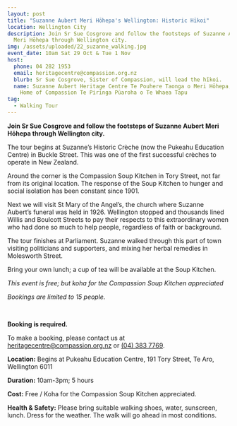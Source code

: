 ```yaml
---
layout: post
title: "Suzanne Aubert Meri Hōhepa's Wellington: Historic Hīkoi"
location: Wellington City
description: Join Sr Sue Cosgrove and follow the footsteps of Suzanne Aubert
  Meri Hōhepa through Wellington city.
img: /assets/uploaded/22_suzanne_walking.jpg
event_date: 10am Sat 29 Oct & Tue 1 Nov
host:
  phone: 04 282 1953
  email: heritagecentre@compassion.org.nz
  blurb: Sr Sue Cosgrove, Sister of Compassion, will lead the hīkoi.
  name: Suzanne Aubert Heritage Centre Te Pouhere Taonga o Meri Hōhepa, Our Lady’s
    Home of Compassion Te Piringa Pūaroha o Te Whaea Tapu
tag:
  - Walking Tour
---
```

**Join Sr Sue Cosgrove and follow the footsteps of Suzanne Aubert Meri Hōhepa through Wellington city.**

The tour begins at Suzanne’s Historic Crèche (now the Pukeahu Education Centre) in Buckle Street. This was one of the first successful crèches to operate in New Zealand.

Around the corner is the Compassion Soup Kitchen in Tory Street, not far from its original location. The response of the Soup Kitchen to hunger and social isolation has been constant since 1901.

Next we will visit St Mary of the Angel’s, the church where Suzanne Aubert’s funeral was held in 1926. Wellington stopped and thousands lined Willis and Boulcott Streets to pay their respects to this extraordinary women who had done so much to help people, regardless of faith or background.

The tour finishes at Parliament. Suzanne walked through this part of town visiting politicians and supporters, and mixing her herbal remedies in Molesworth Street.

Bring your own lunch; a cup of tea will be available at the Soup Kitchen.

*This event is free; but koha for the Compassion Soup Kitchen appreciated*

*Bookings are limited to 15 people.*

<br>

**Booking is required.**

To make a booking, please contact us at [heritagecentre@compassion.org.nz](mailto:heritagecentre@compassion.org.nz) or [(04) 383 7769](tel:043837769).

**Location:** Begins at Pukeahu Education Centre, 191 Tory Street, Te Aro, Wellington 6011

**Duration:** 10am-3pm; 5 hours

**Cost:** Free / Koha for the Compassion Soup Kitchen appreciated.

**Health & Safety:** Please bring suitable walking shoes, water, sunscreen, lunch. Dress for the weather. The walk will go ahead in most conditions.